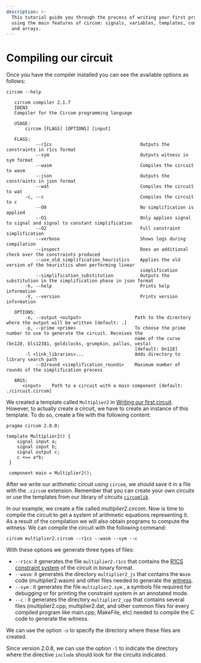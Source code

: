 ```yaml
---
description: >-
  This tutorial guide you through the process of writing your first program
  using the main features of circom: signals, variables, templates, components,
  and arrays.
---
```

# Compiling our circuit

Once you have the compiler installed you can see the available options as follows:

```console
circom --help

   circom compiler 2.1.7
   IDEN3
   Compiler for the Circom programming language

   USAGE:
       circom [FLAGS] [OPTIONS] [input]

   FLAGS:
           --r1cs                                 Outputs the constraints in r1cs format
           --sym                                  Outputs witness in sym format
           --wasm                                 Compiles the circuit to wasm
           --json                                 Outputs the constraints in json format
           --wat                                  Compiles the circuit to wat
       -c, --c                                    Compiles the circuit to c
           --O0                                   No simplification is applied
           --O1                                   Only applies signal to signal and signal to constant simplification
           --O2                                   Full constraint simplification
           --verbose                              Shows logs during compilation
           --inspect                              Does an additional check over the constraints produced
           --use_old_simplification_heuristics    Applies the old version of the heuristics when performing linear
                                                  simplification
           --simplification_substitution          Outputs the substitution in the simplification phase in json format
       -h, --help                                 Prints help information
       -V, --version                              Prints version information

   OPTIONS:
       -o, --output <output>                    Path to the directory where the output will be written [default: .]
       -p, --prime <prime>                      To choose the prime number to use to generate the circuit. Receives the
                                                name of the curve (bn128, bls12381, goldilocks, grumpkin, pallas, vesta)
                                                [default: bn128]
       -l <link_libraries>...                   Adds directory to library search path
           --O2round <simplification_rounds>    Maximum number of rounds of the simplification process

   ARGS:
      <input>    Path to a circuit with a main component [default: ./circuit.circom]
```

We created a template called `Multiplier2` in [Writing our first circuit](../writing-circuits). 
However, to actually create a circuit, we have to create an instance of this template. To do so, create a file with the following content:

```text
pragma circom 2.0.0;

template Multiplier2() {
    signal input a;
    signal input b;
    signal output c;
    c <== a*b;
 }

 component main = Multiplier2();
```

After we write our arithmetic circuit using `circom`, we should save it in a file with the `.circom` extension. Remember that you can create your own circuits or use the templates from our library of circuits [`circomlib`](https://github.com/iden3/circomlib).

In our example, we create a file called *multiplier2.circom*.
Now is time to compile the circuit to get a system of arithmetic equations representing it. As a result of the compilation we will also obtain programs to compute the witness.
We can compile the circuit with the following command:

```text
circom multiplier2.circom --r1cs --wasm --sym --c
```

With these options we generate three types of files:

* `--r1cs`: it generates the file `multiplier2.r1cs` that contains the [R1CS constraint system](../../background/background#rank-1-constraint-system) of the circuit in binary format.
* `--wasm`: it generates the directory `multiplier2_js` that contains the `Wasm` code (multiplier2.wasm) and other files needed to generate the [witness](../../background/background#witness).
* `--sym` : it generates the file `multiplier2.sym` , a symbols file required for debugging or for printing the constraint system in an annotated mode.
* `--c` : it generates the directory `multiplier2_cpp` that contains several files (multiplier2.cpp, multiplier2.dat, and other common files for every compiled program  like main.cpp, MakeFile, etc)  needed to compile the C code to generate the witness.

We can use the option `-o` to specify the directory where these files are created. 

Since version 2.0.8, we can use the option `-l` to indicate the directory where the directive `include` should look for the circuits indicated.
